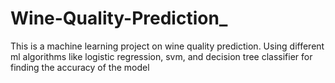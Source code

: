 # Wine-Quality-Prediction_
This is a machine learning project on wine quality prediction. Using different ml algorithms like logistic regression, svm, and decision tree classifier for finding the accuracy of the model
